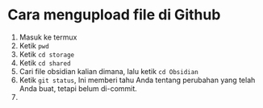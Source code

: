 # Cara mengupload file di Github
1. Masuk ke termux
2. Ketik `pwd`
3. Ketik `cd storage`
4. Ketik `cd shared`
5. Cari file obsidian kalian dimana, lalu ketik `cd Obsidian`
6. Ketik `git status`, Ini memberi tahu Anda tentang perubahan yang telah Anda buat, tetapi belum di-commit.
7. 